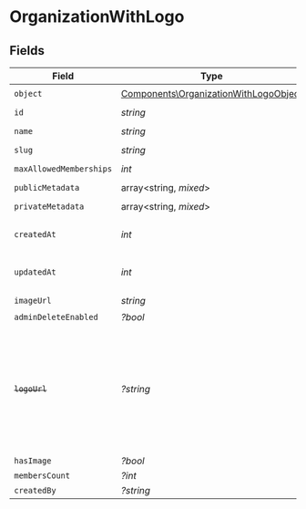 # OrganizationWithLogo


## Fields

| Field                                                                                                                   | Type                                                                                                                    | Required                                                                                                                | Description                                                                                                             |
| ----------------------------------------------------------------------------------------------------------------------- | ----------------------------------------------------------------------------------------------------------------------- | ----------------------------------------------------------------------------------------------------------------------- | ----------------------------------------------------------------------------------------------------------------------- |
| `object`                                                                                                                | [Components\OrganizationWithLogoObject](../../Models/Components/OrganizationWithLogoObject.md)                          | :heavy_check_mark:                                                                                                      | N/A                                                                                                                     |
| `id`                                                                                                                    | *string*                                                                                                                | :heavy_check_mark:                                                                                                      | N/A                                                                                                                     |
| `name`                                                                                                                  | *string*                                                                                                                | :heavy_check_mark:                                                                                                      | N/A                                                                                                                     |
| `slug`                                                                                                                  | *string*                                                                                                                | :heavy_check_mark:                                                                                                      | N/A                                                                                                                     |
| `maxAllowedMemberships`                                                                                                 | *int*                                                                                                                   | :heavy_check_mark:                                                                                                      | N/A                                                                                                                     |
| `publicMetadata`                                                                                                        | array<string, *mixed*>                                                                                                  | :heavy_check_mark:                                                                                                      | N/A                                                                                                                     |
| `privateMetadata`                                                                                                       | array<string, *mixed*>                                                                                                  | :heavy_check_mark:                                                                                                      | N/A                                                                                                                     |
| `createdAt`                                                                                                             | *int*                                                                                                                   | :heavy_check_mark:                                                                                                      | Unix timestamp of creation.<br/>                                                                                        |
| `updatedAt`                                                                                                             | *int*                                                                                                                   | :heavy_check_mark:                                                                                                      | Unix timestamp of last update.<br/>                                                                                     |
| `imageUrl`                                                                                                              | *string*                                                                                                                | :heavy_check_mark:                                                                                                      | N/A                                                                                                                     |
| `adminDeleteEnabled`                                                                                                    | *?bool*                                                                                                                 | :heavy_minus_sign:                                                                                                      | N/A                                                                                                                     |
| ~~`logoUrl`~~                                                                                                           | *?string*                                                                                                               | :heavy_minus_sign:                                                                                                      | : warning: ** DEPRECATED **: This will be removed in a future release, please migrate away from it as soon as possible. |
| `hasImage`                                                                                                              | *?bool*                                                                                                                 | :heavy_minus_sign:                                                                                                      | N/A                                                                                                                     |
| `membersCount`                                                                                                          | *?int*                                                                                                                  | :heavy_minus_sign:                                                                                                      | N/A                                                                                                                     |
| `createdBy`                                                                                                             | *?string*                                                                                                               | :heavy_minus_sign:                                                                                                      | N/A                                                                                                                     |